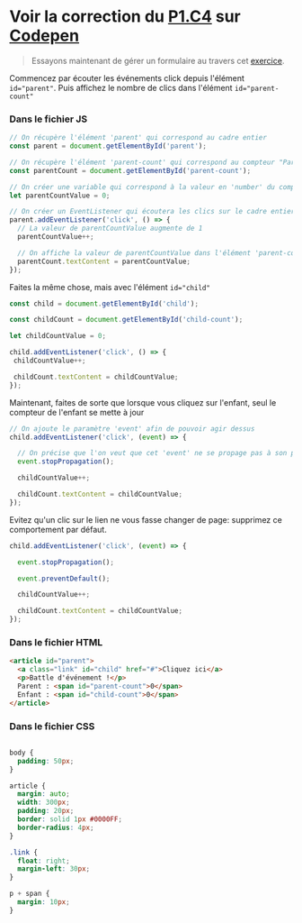 # Voir la correction du [P1.C4](https://openclassrooms.com/fr/courses/5543061-ecrivez-du-javascript-pour-le-web/5578156-ecoutez-des-evenements#/id/r-5814294) sur [Codepen](https://codepen.io/joellesenne/pen/PoZmoOL)

>Essayons maintenant de gérer un formulaire au travers cet [exercice](https://codepen.io/nicolaspatschkowski/pen/yLNvXMx).

Commencez par écouter les événements click depuis l'élément `id="parent"`. Puis affichez le nombre de clics dans l'élément `id="parent-count"`

### Dans le fichier JS

```javascript
// On récupère l'élément 'parent' qui correspond au cadre entier
const parent = document.getElementById('parent');

// On récupère l'élément 'parent-count' qui correspond au compteur "Parent"
const parentCount = document.getElementById('parent-count');

// On créer une variable qui correspond à la valeur en 'number' du compteur et on l'initialise à 0
let parentCountValue = 0;

// On créer un EventListener qui écoutera les clics sur le cadre entier ('parent') ; A chaque clic on executera la fonction suivante:
parent.addEventListener('click', () => {
  // La valeur de parentCountValue augmente de 1
  parentCountValue++;

  // On affiche la valeur de parentCountValue dans l'élément 'parent-count'
  parentCount.textContent = parentCountValue;
});
```

Faites la même chose, mais avec l'élément `id="child"`

```javascript
const child = document.getElementById('child');

const childCount = document.getElementById('child-count');

let childCountValue = 0;

child.addEventListener('click', () => {
 childCountValue++;

 childCount.textContent = childCountValue;
});
```

Maintenant, faites de sorte que lorsque vous cliquez sur l'enfant, seul le compteur de l'enfant se mette à jour

```javascript
// On ajoute le paramètre 'event' afin de pouvoir agir dessus
child.addEventListener('click', (event) => {

  // On précise que l'on veut que cet 'event' ne se propage pas à son parent
  event.stopPropagation();

  childCountValue++;

  childCount.textContent = childCountValue;
});
```

Evitez qu'un clic sur le lien ne vous fasse changer de page: supprimez ce comportement par défaut.

```javascript
child.addEventListener('click', (event) => {

  event.stopPropagation();

  event.preventDefault();

  childCountValue++;

  childCount.textContent = childCountValue;
});
```

### Dans le fichier HTML

```html
<article id="parent">
  <a class="link" id="child" href="#">Cliquez ici</a>
  <p>Battle d'événement !</p>
  Parent : <span id="parent-count">0</span>
  Enfant : <span id="child-count">0</span>
</article>
```

### Dans le fichier CSS

```css

body {
  padding: 50px;
}

article {
  margin: auto;
  width: 300px;
  padding: 20px;
  border: solid 1px #0000FF;
  border-radius: 4px;
}

.link {
  float: right;
  margin-left: 30px;
}

p + span {
  margin: 10px;
}
```
